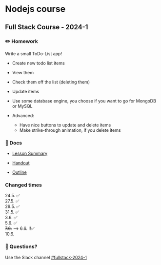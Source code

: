 # Nodejs course
## Full Stack Course - 2024-1

### ✏️ Homework

Write a small ToDo-List app!
- Create new todo list items
- View them
- Check them off the list (deleting them)
- Update items
- Use some database engine, you choose if you want to go for MongoDB or MySQL

- Advanced:
  - Have nice buttons to update and delete items
  - Make strike-through animation, if you delete items
  
### 📄 Docs

- [Lesson Summary](docs/summary.md)

- [Handout](<docs/Handout - Node.js.pdf>)

- [Outline](<docs/Outline - Node.js.pdf>)


### Changed times

24.5. ✅<br/>
27.5. ✅<br/>
29.5. ✅<br/>
31.5. ✅<br/>
3.6. ✅<br/>
5.6. ✅<br/>
~~7.6.~~ --> 6.6. !!✅<br/>
10.6.<br/>



### 🤔 Questions?

Use the Slack channel [#fullstack-2024-1](https://hamburgcodingschool.slack.com/archives/C06GQ9ALMFV)

